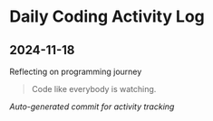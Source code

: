 # Daily Coding Activity Log

## 2024-11-18

Reflecting on programming journey

> Code like everybody is watching.

*Auto-generated commit for activity tracking*
